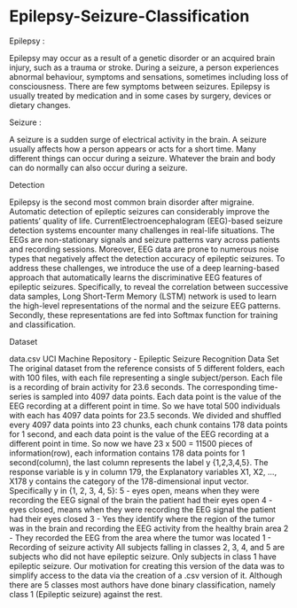 # Epilepsy-Seizure-Classification

Epilepsy : 

Epilepsy may occur as a result of a genetic disorder or an acquired brain injury, such as a trauma or stroke. During a seizure, a person experiences abnormal behaviour, symptoms and sensations, sometimes including loss of consciousness. There are few symptoms between seizures. Epilepsy is usually treated by medication and in some cases by surgery, devices or dietary changes.

Seizure : 

A seizure is a sudden surge of electrical activity in the brain. A seizure usually affects how a person appears or acts for a short time. Many different things can occur during a seizure. Whatever the brain and body can do normally can also occur during a seizure.

Detection

Epilepsy is the second most common brain disorder after migraine. Automatic detection of epileptic seizures can considerably improve the patients’ quality of life. CurrentElectroencephalogram (EEG)-based seizure detection systems encounter many challenges in real-life situations. The EEGs are non-stationary signals and seizure patterns vary across patients and recording sessions. Moreover, EEG data are prone to numerous noise types that negatively affect the detection accuracy of epileptic seizures. To address these challenges, we introduce the use of a deep learning-based approach that automatically learns the discriminative EEG features of epileptic seizures. Specifically, to reveal the correlation between successive data samples, Long Short-Term Memory (LSTM) network is used to learn the high-level representations of the normal and the seizure EEG patterns. Secondly, these representations are fed into Softmax function for training and classification.

Dataset

data.csv UCI Machine Repository - Epileptic Seizure Recognition Data Set
The original dataset from the reference consists of 5 different folders, each with 100 files, with each file representing a single subject/person. Each file is a recording of brain activity for 23.6 seconds. The corresponding time-series is sampled into 4097 data points. Each data point is the value of the EEG recording at a different point in time. So we have total 500 individuals with each has 4097 data points for 23.5 seconds. We divided and shuffled every 4097 data points into 23 chunks, each chunk contains 178 data points for 1 second, and each data point is the value of the EEG recording at a different point in time. So now we have 23 x 500 = 11500 pieces of information(row), each information contains 178 data points for 1 second(column), the last column represents the label y {1,2,3,4,5}. The response variable is y in column 179, the Explanatory variables X1, X2, ..., X178 y contains the category of the 178-dimensional input vector. Specifically y in {1, 2, 3, 4, 5}: 5 - eyes open, means when they were recording the EEG signal of the brain the patient had their eyes open
4 - eyes closed, means when they were recording the EEG signal the patient had their eyes closed
3 - Yes they identify where the region of the tumor was in the brain and recording the EEG activity from the healthy brain area
2 - They recorded the EEG from the area where the tumor was located
1 - Recording of seizure activity
All subjects falling in classes 2, 3, 4, and 5 are subjects who did not have epileptic seizure. Only subjects in class 1 have epileptic seizure. Our motivation for creating this version of the data was to simplify access to the data via the creation of a .csv version of it. Although there are 5 classes most authors have done binary classification, namely class 1 (Epileptic seizure) against the rest.
